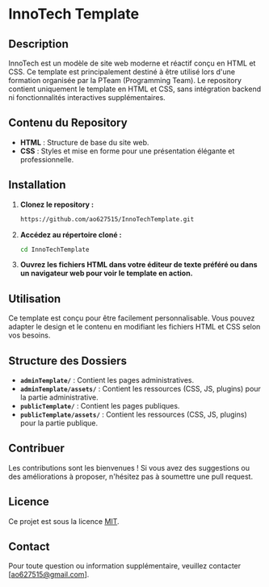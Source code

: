 # InnoTech Template

## Description

InnoTech est un modèle de site web moderne et réactif conçu en HTML et CSS. Ce template est principalement destiné à être utilisé lors d'une formation organisée par la PTeam (Programming Team). Le repository contient uniquement le template en HTML et CSS, sans intégration backend ni fonctionnalités interactives supplémentaires.

## Contenu du Repository

- **HTML** : Structure de base du site web.
- **CSS** : Styles et mise en forme pour une présentation élégante et professionnelle.

## Installation

1. **Clonez le repository :**

   ```bash
   https://github.com/ao627515/InnoTechTemplate.git
   ```

2. **Accédez au répertoire cloné :**

   ```bash
   cd InnoTechTemplate
   ```

3. **Ouvrez les fichiers HTML dans votre éditeur de texte préféré ou dans un navigateur web pour voir le template en action.**

## Utilisation

Ce template est conçu pour être facilement personnalisable. Vous pouvez adapter le design et le contenu en modifiant les fichiers HTML et CSS selon vos besoins.

## Structure des Dossiers

- **`adminTemplate/`** : Contient les pages administratives.
- **`adminTemplate/assets/`** : Contient les ressources (CSS, JS, plugins) pour la partie administrative.
- **`publicTemplate/`** : Contient les pages publiques.
- **`publicTemplate/assets/`** : Contient les ressources (CSS, JS, plugins) pour la partie publique.

## Contribuer

Les contributions sont les bienvenues ! Si vous avez des suggestions ou des améliorations à proposer, n'hésitez pas à soumettre une pull request.

## Licence

Ce projet est sous la licence [MIT](LICENSE).

## Contact

Pour toute question ou information supplémentaire, veuillez contacter [ao627515@gmail.com].
